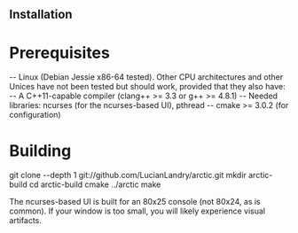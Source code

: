 ## Installation

# Prerequisites

-- Linux (Debian Jessie x86-64 tested).  Other CPU architectures and other
   Unices have not been tested but should work, provided that they also have:
-- A C++11-capable compiler (clang++ >= 3.3 or g++ >= 4.8.1)
-- Needed libraries: ncurses (for the ncurses-based UI), pthread
-- cmake >= 3.0.2 (for configuration)

# Building

git clone --depth 1 git://github.com/LucianLandry/arctic.git
mkdir arctic-build
cd arctic-build
cmake ../arctic
make

The ncurses-based UI is built for an 80x25 console (not 80x24, as is common).  If your window is too small, you will likely experience visual artifacts.
